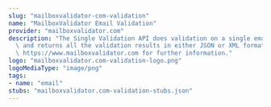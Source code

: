```yaml
---
slug: "mailboxvalidator-com-validation"
name: "MailboxValidator Email Validation"
provider: "mailboxvalidator.com"
description: "The Single Validation API does validation on a single email address\
  \ and returns all the validation results in either JSON or XML format. Refer to\
  \ https://www.mailboxvalidator.com for further information."
logo: "mailboxvalidator.com-validation-logo.png"
logoMediaType: "image/png"
tags:
- name: "email"
stubs: "mailboxvalidator.com-validation-stubs.json"
---
```

